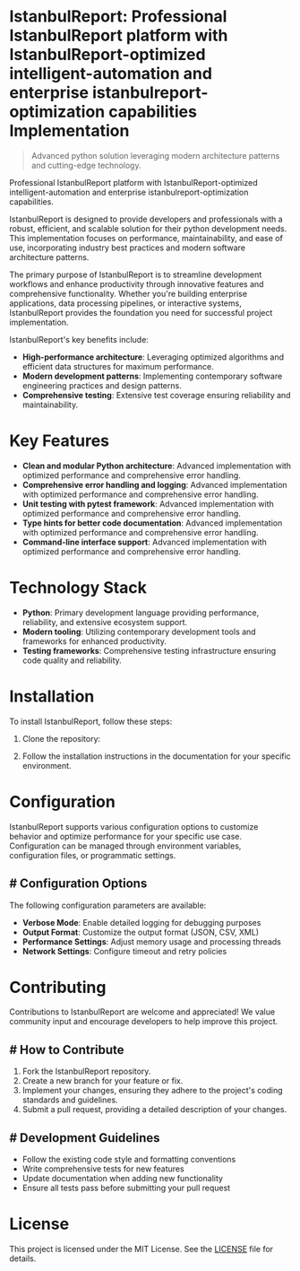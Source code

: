 <!-- fallback_IstanbulReport_20251003213250_97794 -->

# IstanbulReport: Professional IstanbulReport platform with IstanbulReport-optimized intelligent-automation and enterprise istanbulreport-optimization capabilities Implementation
> Advanced python solution leveraging modern architecture patterns and cutting-edge technology.

Professional IstanbulReport platform with IstanbulReport-optimized intelligent-automation and enterprise istanbulreport-optimization capabilities.

IstanbulReport is designed to provide developers and professionals with a robust, efficient, and scalable solution for their python development needs. This implementation focuses on performance, maintainability, and ease of use, incorporating industry best practices and modern software architecture patterns.

The primary purpose of IstanbulReport is to streamline development workflows and enhance productivity through innovative features and comprehensive functionality. Whether you're building enterprise applications, data processing pipelines, or interactive systems, IstanbulReport provides the foundation you need for successful project implementation.

IstanbulReport's key benefits include:

* **High-performance architecture**: Leveraging optimized algorithms and efficient data structures for maximum performance.
* **Modern development patterns**: Implementing contemporary software engineering practices and design patterns.
* **Comprehensive testing**: Extensive test coverage ensuring reliability and maintainability.

# Key Features

* **Clean and modular Python architecture**: Advanced implementation with optimized performance and comprehensive error handling.
* **Comprehensive error handling and logging**: Advanced implementation with optimized performance and comprehensive error handling.
* **Unit testing with pytest framework**: Advanced implementation with optimized performance and comprehensive error handling.
* **Type hints for better code documentation**: Advanced implementation with optimized performance and comprehensive error handling.
* **Command-line interface support**: Advanced implementation with optimized performance and comprehensive error handling.

# Technology Stack

* **Python**: Primary development language providing performance, reliability, and extensive ecosystem support.
* **Modern tooling**: Utilizing contemporary development tools and frameworks for enhanced productivity.
* **Testing frameworks**: Comprehensive testing infrastructure ensuring code quality and reliability.

# Installation

To install IstanbulReport, follow these steps:

1. Clone the repository:


2. Follow the installation instructions in the documentation for your specific environment.

# Configuration

IstanbulReport supports various configuration options to customize behavior and optimize performance for your specific use case. Configuration can be managed through environment variables, configuration files, or programmatic settings.

## # Configuration Options

The following configuration parameters are available:

* **Verbose Mode**: Enable detailed logging for debugging purposes
* **Output Format**: Customize the output format (JSON, CSV, XML)
* **Performance Settings**: Adjust memory usage and processing threads
* **Network Settings**: Configure timeout and retry policies

# Contributing

Contributions to IstanbulReport are welcome and appreciated! We value community input and encourage developers to help improve this project.

## # How to Contribute

1. Fork the IstanbulReport repository.
2. Create a new branch for your feature or fix.
3. Implement your changes, ensuring they adhere to the project's coding standards and guidelines.
4. Submit a pull request, providing a detailed description of your changes.

## # Development Guidelines

* Follow the existing code style and formatting conventions
* Write comprehensive tests for new features
* Update documentation when adding new functionality
* Ensure all tests pass before submitting your pull request

# License

This project is licensed under the MIT License. See the [LICENSE](https://github.com/Nurulika/IstanbulReport/blob/main/LICENSE) file for details.
